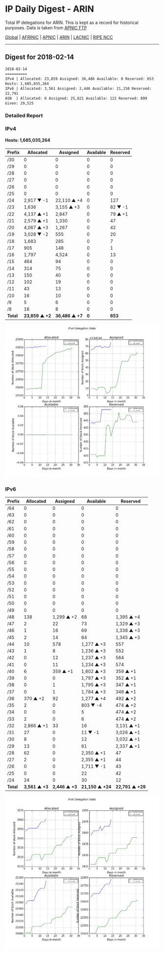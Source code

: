 # IP Daily Digest - ARIN 

Total IP delegations for ARIN. This is kept as a record for historical purposes. Data is taken from [APNIC FTP](https://ftp.apnic.net/)

[Global](https://github.com/csmets/IP-Daily-Digest) | [AFRINIC](https://github.com/csmets/IP-Daily-Digest/tree/master/archives/AFRINIC) | [APNIC](https://github.com/csmets/IP-Daily-Digest/tree/master/archives/APNIC) | [ARIN](https://github.com/csmets/IP-Daily-Digest/tree/master/archives/ARIN) | [LACNIC](https://github.com/csmets/IP-Daily-Digest/tree/master/archives/LACNIC) | [RIPE NCC](https://github.com/csmets/IP-Daily-Digest/tree/master/archives/RIPE_NCC)

---

## Digest for 2018-02-14
```
2018-02-14
==========
IPv4 | Allocated: 23,859 Assigned: 36,486 Available: 0 Reserved: 653 Hosts: 1,685,035,264
IPv6 | Allocated: 3,561 Assigned: 2,446 Available: 21,150 Reserved: 22,791
ASN  | Allocated: 0 Assigned: 25,821 Available: 122 Reserved: 899 Given: 29,525
```

### Detailed Report

### IPv4

#### Hosts: **1,685,035,264**

| Prefix | Allocated | Assigned | Available | Reserved |
| ----- | ----- | ----- | ----- | ----- |
| /30 | 0 | 0 | 0 | 0 |
| /29 | 0 | 0 | 0 | 0 |
| /28 | 0 | 0 | 0 | 0 |
| /27 | 0 | 0 | 0 | 0 |
| /26 | 0 | 0 | 0 | 0 |
| /25 | 0 | 0 | 0 | 0 |
| /24 | 2,917 ▼ -1 | 22,110 ▲ +4 | 0 | 127 |
| /23 | 1,636 | 3,155 ▲ +3 | 0 | 82 ▼ -1 |
| /22 | 4,137 ▲ +1 | 2,847 | 0 | 79 ▲ +1 |
| /21 | 2,579 ▲ +1 | 1,330 | 0 | 47 |
| /20 | 4,067 ▲ +3 | 1,267 | 0 | 42 |
| /19 | 3,028 ▼ -2 | 555 | 0 | 20 |
| /18 | 1,683 | 285 | 0 | 7 |
| /17 | 905 | 148 | 0 | 1 |
| /16 | 1,797 | 4,524 | 0 | 13 |
| /15 | 464 | 94 | 0 | 0 |
| /14 | 314 | 75 | 0 | 0 |
| /13 | 150 | 40 | 0 | 0 |
| /12 | 102 | 19 | 0 | 0 |
| /11 | 43 | 13 | 0 | 0 |
| /10 | 16 | 10 | 0 | 0 |
| /9 | 5 | 6 | 0 | 0 |
| /8 | 16 | 8 | 0 | 0 |
| **Total** | **23,859 ▲ +2** | **36,486 ▲ +7** | **0** | **653** |

![ipv4-stats](ipv4-figure.png)

### IPv6

| Prefix | Allocated | Assigned | Available | Reserved |
| ----- | ----- | ----- | ----- | ----- |
| /64 | 0 | 0 | 0 | 0 |
| /63 | 0 | 0 | 0 | 0 |
| /62 | 0 | 0 | 0 | 0 |
| /61 | 0 | 0 | 0 | 0 |
| /60 | 0 | 0 | 0 | 0 |
| /59 | 0 | 0 | 0 | 0 |
| /58 | 0 | 0 | 0 | 0 |
| /57 | 0 | 0 | 0 | 0 |
| /56 | 0 | 0 | 0 | 0 |
| /55 | 0 | 0 | 0 | 0 |
| /54 | 0 | 0 | 0 | 0 |
| /53 | 0 | 0 | 0 | 0 |
| /52 | 0 | 0 | 0 | 0 |
| /51 | 0 | 0 | 0 | 0 |
| /50 | 0 | 0 | 0 | 0 |
| /49 | 0 | 0 | 0 | 0 |
| /48 | 138 | 1,299 ▲ +2 | 68 | 1,395 ▲ +4 |
| /47 | 2 | 22 | 73 | 1,329 ▲ +3 |
| /46 | 1 | 16 | 69 | 1,338 ▲ +3 |
| /45 | 2 | 14 | 64 | 1,345 ▲ +3 |
| /44 | 10 | 578 | 1,277 ▲ +3 | 557 |
| /43 | 1 | 8 | 1,236 ▲ +3 | 552 |
| /42 | 0 | 12 | 1,237 ▲ +3 | 564 |
| /41 | 0 | 11 | 1,234 ▲ +3 | 574 |
| /40 | 6 | 359 ▲ +1 | 1,802 ▲ +3 | 359 ▲ +1 |
| /39 | 0 | 0 | 1,797 ▲ +3 | 352 ▲ +1 |
| /38 | 0 | 1 | 1,795 ▲ +3 | 347 ▲ +1 |
| /37 | 0 | 1 | 1,784 ▲ +3 | 348 ▲ +1 |
| /36 | 370 ▲ +2 | 92 | 1,277 ▲ +4 | 492 ▲ +2 |
| /35 | 2 | 0 | 803 ▼ -4 | 474 ▲ +2 |
| /34 | 0 | 0 | 5 | 474 ▲ +2 |
| /33 | 2 | 0 | 6 | 474 ▲ +2 |
| /32 | 2,866 ▲ +1 | 33 | 16 | 3,131 ▲ +1 |
| /31 | 27 | 0 | 11 ▼ -1 | 3,026 ▲ +1 |
| /30 | 8 | 0 | 12 | 3,032 ▲ +1 |
| /29 | 13 | 0 | 61 | 2,337 ▲ +1 |
| /28 | 62 | 0 | 2,350 ▲ +1 | 47 |
| /27 | 2 | 0 | 2,355 ▲ +1 | 44 |
| /26 | 0 | 0 | 1,711 ▼ -1 | 43 |
| /25 | 0 | 0 | 22 | 42 |
| /24 | 24 | 0 | 30 | 12 |
| **Total** | **3,561 ▲ +3** | **2,446 ▲ +3** | **21,150 ▲ +24** | **22,791 ▲ +29** |

![ipv6-stats](ipv6-figure.png)